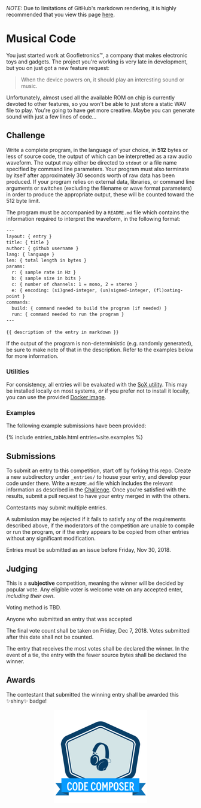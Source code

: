 <div class="ghp-hide">
  <em>NOTE:</em> Due to limitations of GitHub's markdown rendering, it is 
  highly recommended that you view this page 
  <a href="https://coding-competitions.github.io/musical-code/">here</a>.
</div>

# Musical Code

You just started work at Goofletronics™, a company that makes electronic toys and 
gadgets. The project you're working is very late in development, but you on just 
got a new feature request:

>  When the device powers on, it should play an interesting sound or music.

Unfortunately, almost used all the available ROM on chip is currently devoted 
to other features, so you won't be able to just store a static WAV file to
play. You're going to have get more creative. Maybe you can generate sound 
with just a few lines of code…

## Challenge

Write a complete program, in the language of your choice, in **512** bytes or 
less of source code, the output of which can be interpretted as a raw audio 
waveform. The output may either be directed to `stdout` or a file name 
specified by command line parameters. Your program must also terminate by 
itself after approximately 30 seconds worth of raw data has been produced. 
If your program relies on external data, libraries, or command line arguments 
or switches (excluding the filename or wave format parameters) in order to 
produce the appropriate output, these will be counted toward the 512 byte 
limit.

The program must be accompanied by a `README.md` file which contains the 
information required to interpret the waveform, in the following format:

    ---
    layout: { entry }
    title: { title }
    author: { github username }
    lang: { language }
    len: { total length in bytes }
    params:
      r: { sample rate in Hz }
      b: { sample size in bits }
      c: { number of channels: 1 = mono, 2 = stereo }
      e: { encoding: (si)gned-integer, (un)signed-integer, (fl)oating-point }
    commands:
      build: { command needed to build the program (if needed) }
      run: { command needed to run the program }
    ---

    {{ description of the entry in markdown }}

If the output of the program is non-deterministic (e.g. randomly generated), 
be sure to make note of that in the description. Refer to the examples below 
for more information.

### Utilities

For consistency, all entries will be evaluated with the 
[SoX utility](http://sox.sourceforge.net/). This may be installed locally on 
most systems, *or* if you prefer not to install it locally, you can use the 
provided [Docker image](util/sox/README.md).

### Examples

The following example submissions have been provided:

{% include entries_table.html entries=site.examples %}

## Submissions

To submit an entry to this competition, start off by forking this repo. Create 
a new subdirectory under `_entries/` to house your entry, and develop your 
code under there. Write a `README.md` file which includes the relevant 
information as described in the [Challenge](#Challenge). Once you're satisfied 
with the results, submit a pull request to have your entry merged in with the 
others.

Contestants may submit multiple entries.

A submission may be rejected if it fails to satisfy any of the requirements 
described above, if the moderators of the competition are unable to compile or 
run the program, or if the entry appears to be copied from other entries 
without any significant modification. 

Entries must be submitted as an issue before Friday, Nov 30, 2018.

## Judging

This is a **subjective** competition, meaning the winner will be decided by 
popular vote. Any eligible voter is welcome vote on any accepted enter, 
*including their own*. 

Voting method is TBD.

Anyone who submitted an entry that was accepted 

The final vote count shall be taken on Friday, Dec 7, 2018. Votes submitted 
after this date shall not be counted.

The entry that receives the most votes shall be declared the winner. In the 
event of a tie, the entry with the fewer source bytes shall be declared the 
winner.

## Awards

The contestant that submitted the winning entry shall be awarded this ✨shiny✨ 
badge!

<p align="center">
  <img alt="badge" src="badge-preview.png">
</p>